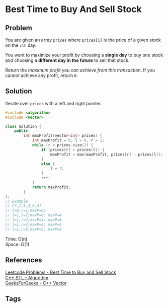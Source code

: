 # Best Time to Buy And Sell Stock

## Problem
You are given an array `prices` where `prices[i]` is the price of a given stock on the `ith` day.  

You want to maximize your profit by choosing a **single day** to buy one stock and choosing a **different day in the future** to sell that stock.  

Return the *maximum profit you can achieve from this transaction*. If you cannot achieve any profit, return `0`.

## Solution
Iterate over `prices` with a left and right pointer. 

```c++
#include <algorithm>
#include <vector>

class Solution {
    public:
        int maxProfit(vector<int> prices) {
            int maxProfit = 0, l = 0, r = 1;
            while (r < prices.size()) {
                if (prices[r] > prices[l]) {
                    maxProfit = max(maxProfit, prices[r] - prices[l]);
                }
                else {
                    l = r;
                }
                r++;
            }
            return maxProfit;
        }
};
// Example
// [7,1,5,3,6,4]
// l=0,r=1,maxP=0:
// l=1,r=2,maxP=0: maxP=4
// l=1,r=3,maxP=4: maxP=4
// l=1,r=4,maxP=4: maxP=5
// l=1,r=5,maxP=5: maxP=5
```

Time: O(n)  
Space: O(1)  

## References
[Leetcode Problems - Best Time to Buy and Sell Stock](https://leetcode.com/problems/best-time-to-buy-and-sell-stock/)  
[C++ STL - Algorithm](https://en.cppreference.com/w/cpp/header/algorithm)  
[GeeksForGeeks - C++ Vector](https://www.geeksforgeeks.org/vector-in-cpp-stl/)  

## Tags
